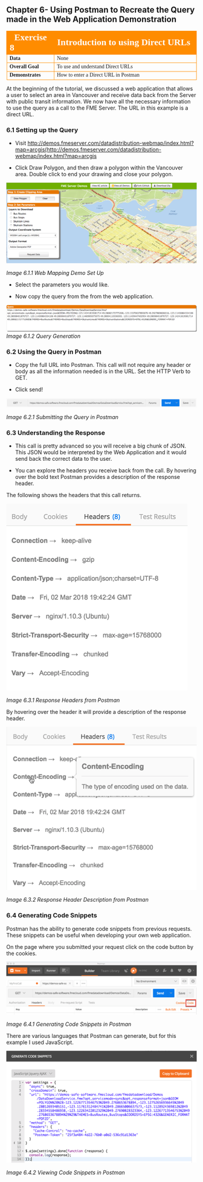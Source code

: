 ## Chapter 6- Using Postman to Recreate the Query made in the Web Application Demonstration

<table style="border-spacing: 0px;border-collapse: collapse;font-family:serif">
<tr>
<td width=25% style="vertical-align:middle;background-color:darkorange;border: 2px solid darkorange">
<i class="fa fa-cogs fa-lg fa-pull-left fa-fw" style="color:white;padding-right: 12px;vertical-align:text-top"></i>
<span style="color:white;font-size:x-large;font-weight: bold">Exercise 8 </span>
</td>
<td style="border: 2px solid darkorange;background-color:darkorange;color:white">
<span style="color:white;font-size:x-large;font-weight: bold">Introduction to using Direct URLs</span>
</td>
</tr>

<tr>
<td style="border: 1px solid darkorange; font-weight: bold">Data</td>
<td style="border: 1px solid darkorange">None</td>
</tr>

<tr>
<td style="border: 1px solid darkorange; font-weight: bold">Overall Goal</td>
<td style="border: 1px solid darkorange"> To use and understand Direct URLs </td>
</tr>

<tr>
<td style="border: 1px solid darkorange; font-weight: bold">Demonstrates</td>
<td style="border: 1px solid darkorange"> How to enter a Direct URL in Postman </td>
</tr>


</table>


At the beginning of the tutorial, we discussed a web application that
allows a user to select an area in Vancouver and receive data back from
the Server with public transit information. We now have all the
necessary information to use the query as a call to the FME Server. The
URL in this example is a direct URL.

### 6.1 Setting up the Query

-   Visit
     http://demos.fmeserver.com/datadistribution-webmap/index.html?map=arcgis(http://demos.fmeserver.com/datadistribution-webmap/index.html?map=arcgis

-   Click Draw Polygon, and then draw a polygon within the Vancouver
    area. Double click to end your drawing and close your polygon.

![](./Images/image6.1.1.WebAppSetUp.png)

*Image 6.1.1 Web Mapping Demo Set Up*

-   Select the parameters you would like.

-   Now copy the query from the from the web application.


![](./Images/image6.1.2.Query.png)
*Image 6.1.2 Query Generation*

### 6.2 Using the Query in Postman

-   Copy the full URL into Postman. This call will not require any
    header or body as all the information needed is in the URL. Set
    the HTTP Verb to GET.

-   Click send!

![](./Images/image6.2.1.SubmitQuery.png)

*Image 6.2.1 Submitting the Query in Postman*

###  6.3 Understanding the Response

-   This call is pretty advanced so you will receive a big chunk of
    JSON. This JSON would be interpreted by the Web Application and it
    would send back the correct data to the user.

-   You can explore the headers you receive back from the call. By
    hovering over the bold text Postman provides a description of the
    response header.

The following shows the headers that this call returns.

![](./Images/image6.3.1.ResponseHeadersPostman.png)

*Image 6.3.1 Response Headers from Postman*

By hovering over the header it will provide a description of the
response header.

![](./Images/image6.3.2.ResponseHeader.png)

*Image 6.3.2 Response Header Description from Postman*

### 6.4 Generating Code Snippets

Postman has the ability to generate code snippets from previous
requests. These snippets can be useful when developing your own web
application.

On the page where you submitted your request click on the code button by
the cookies.

![](./Images/image6.4.1.CodeSnippets.png)

*Image 6.4.1 Generating Code Snippets in Postman*

There are various languages that Postman can generate, but for this
example I used JavaScript.

![](./Images/image6.4.2.ViewCodeSnip.png)

*Image 6.4.2 Viewing Code Snippets in Postman*
